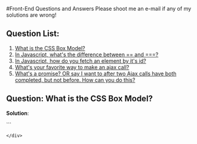 #Front-End Questions and Answers
Please shoot me an e-mail if any of my solutions are wrong!

## Question List:
1. [What is the CSS Box Model?]()
1. [In Javascript, what's the difference between == and ===?]()
1. [In Javascript, how do you fetch an element by it's id?]()
1. [What's your favorite way to make an ajax call?]()
1. [What's a promise? OR say I want to <do something> after two Ajax calls have both completed, but not before. How can you do this?]()

## Question: What is the CSS Box Model?

**Solution**:
<div class="code">
```

```
</div>